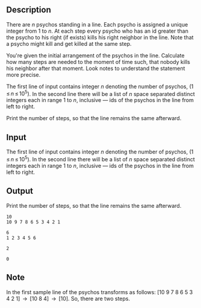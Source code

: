 ## Description

<div><p>There are <span class="tex-span"><i>n</i></span> psychos standing in a line. Each psycho is assigned a unique integer from <span class="tex-span">1</span> to <span class="tex-span"><i>n</i></span>. At each step every psycho who has an id greater than the psycho to his right (if exists) kills his right neighbor in the line. Note that a psycho might kill and get killed at the same step. </p><p>You're given the initial arrangement of the psychos in the line. Calculate how many steps are needed to the moment of time such, that nobody kills his neighbor after that moment. Look notes to understand the statement more precise.</p></div><div class="input-specification"><p>The first line of input contains integer <span class="tex-span"><i>n</i></span> denoting the number of psychos, <span class="tex-span">(1 ≤ <i>n</i> ≤ 10<sup class="upper-index">5</sup>)</span>. In the second line there will be a list of <span class="tex-span"><i>n</i></span> space separated distinct integers each in range <span class="tex-span">1</span> to <span class="tex-span"><i>n</i></span>, inclusive — ids of the psychos in the line from left to right.</p></div><div class="output-specification"><p>Print the number of steps, so that the line remains the same afterward.</p></div>

## Input

<p>The first line of input contains integer <span class="tex-span"><i>n</i></span> denoting the number of psychos, <span class="tex-span">(1 ≤ <i>n</i> ≤ 10<sup class="upper-index">5</sup>)</span>. In the second line there will be a list of <span class="tex-span"><i>n</i></span> space separated distinct integers each in range <span class="tex-span">1</span> to <span class="tex-span"><i>n</i></span>, inclusive — ids of the psychos in the line from left to right.</p>

## Output

<p>Print the number of steps, so that the line remains the same afterward.</p>





```input1
10
10 9 7 8 6 5 3 4 2 1

```




```input2
6
1 2 3 4 5 6

```




```output1
2

```




```output2
0

```



## Note

<p>In the first sample line of the psychos transforms as follows: [10 9 7 8 6 5 3 4 2 1] <span class="tex-span"> → </span> <span class="tex-font-style-bf">[10 8 4]</span> <span class="tex-span"> → </span> [10]. So, there are two steps.</p>
